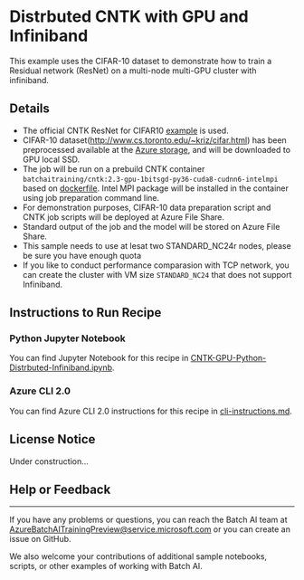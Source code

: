 # Distrbuted CNTK with GPU and Infiniband 

This example uses the CIFAR-10 dataset to demonstrate how to train a Residual network (ResNet) on a multi-node multi-GPU cluster with infiniband. 

## Details

- The official CNTK ResNet for CIFAR10 [example](https://github.com/Microsoft/CNTK/tree/master/Examples/Image/Classification/ResNet/Python) is used.
- CIFAR-10 dataset(http://www.cs.toronto.edu/~kriz/cifar.html) has been preprocessed available at the [Azure storage](https://batchaisamples.blob.core.windows.net/samples/CIFAR-10_dataset.tar?st=2017-09-29T18%3A29%3A00Z&se=2099-12-31T08%3A00%3A00Z&sp=rl&sv=2016-05-31&sr=b&sig=nFXsAp0Eq%2BoS5%2BKAEPnfyEGlCkBcKIadDvCPA%2BcX6lU%3D), and will be downloaded to GPU local SSD. 
- The job will be run on a prebuild CNTK container ```batchaitraining/cntk:2.3-gpu-1bitsgd-py36-cuda8-cudnn6-intelmpi``` based on [dockerfile](./dockerfile). Intel MPI package will be installed in the container using job preparation command line.
- For demonstration purposes, CIFAR-10 data preparation script and CNTK job scripts will be deployed at Azure File Share.
- Standard output of the job and the model will be stored on Azure File Share.
- This sample needs to use at lesat two STANDARD_NC24r nodes, please be sure you have enough quota
- If you like to conduct performance comparasion with TCP network, you can create the cluster with VM size `STANDARD_NC24` that does not support Infiniband.

## Instructions to Run Recipe

### Python Jupyter Notebook

You can find Jupyter Notebook for this recipe in [CNTK-GPU-Python-Distrbuted-Infiniband.ipynb](./CNTK-GPU-Python-Distrbuted-Infiniband.ipynb).

### Azure CLI 2.0

You can find Azure CLI 2.0 instructions for this recipe in [cli-instructions.md](./cli-instructions.md).

## License Notice

Under construction...

## Help or Feedback
--------------------
If you have any problems or questions, you can reach the Batch AI team at [AzureBatchAITrainingPreview@service.microsoft.com](mailto:AzureBatchAITrainingPreview@service.microsoft.com) or you can create an issue on GitHub.

We also welcome your contributions of additional sample notebooks, scripts, or other examples of working with Batch AI.
